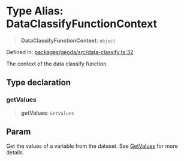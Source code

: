 # Type Alias: DataClassifyFunctionContext

> **DataClassifyFunctionContext**: `object`

Defined in: [packages/geoda/src/data-classify.ts:32](https://github.com/GeoDaCenter/openassistant/blob/aa41155e698e0b65b1716140c0c14440cdd9d76a/packages/geoda/src/data-classify.ts#L32)

The context of the data classify function.

## Type declaration

### getValues

> **getValues**: `GetValues`

## Param

Get the values of a variable from the dataset. See [GetValues](GetValues.md) for more details.
